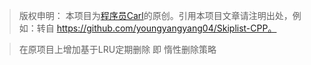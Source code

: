 > 版权申明： 本项目为[程序员Carl](https://github.com/youngyangyang04)的原创。引用本项目文章请注明出处，例如：转自 https://github.com/youngyangyang04/Skiplist-CPP。

> 在原项目上增加基于LRU定期删除 即 惰性删除策略

